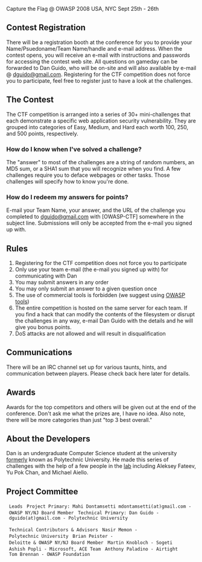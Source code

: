 Capture the Flag @ OWASP 2008 USA, NYC Sept 25th - 26th

## Contest Registration

There will be a registration booth at the conference for you to provide
your Name/Psuedoname/Team Name/handle and e-mail address. When the
contest opens, you will receive an e-mail with instructions and
passwords for accessing the contest web site. All questions on gameday
can be forwarded to Dan Guido, who will be on-site and will also
available by e-mail @ dguido@gmail.com. Registering for the CTF
competition does not force you to participate, feel free to register
just to have a look at the challenges.

## The Contest

The CTF competition is arranged into a series of 30+ mini-challenges
that each demonstrate a specific web application security vulnerability.
They are grouped into categories of Easy, Medium, and Hard each worth
100, 250, and 500 points, respectively.

### How do I know when I've solved a challenge?

The "answer" to most of the challenges are a string of random numbers,
an MD5 sum, or a SHA1 sum that you will recognize when you find. A few
challenges require you to deface webpages or other tasks. Those
challenges will specify how to know you're done.

### How do I redeem my answers for points?

E-mail your Team Name, your answer, and the URL of the challenge you
completed to dguido@gmail.com with \[OWASP-CTF\] somewhere in the
subject line. Submissions will only be accepted from the e-mail you
signed up with.

## Rules

1.  Registering for the CTF competition does not force you to
    participate
2.  Only use your team e-mail (the e-mail you signed up with) for
    communicating with Dan
3.  You may submit answers in any order
4.  You may only submit an answer to a given question once
5.  The use of commercial tools is forbidden (we suggest using [OWASP
    tools](http://www.owasp.org/index.php/Category:OWASP_Download))
6.  The entire competition is hosted on the same server for each team.
    If you find a hack that can modify the contents of the filesystem or
    disrupt the challenges in any way, e-mail Dan Guido with the details
    and he will give you bonus points.
7.  DoS attacks are not allowed and will result in disqualification

## Communications

There will be an IRC channel set up for various taunts, hints, and
communication between players. Please check back here later for details.

## Awards

Awards for the top competitors and others will be given out at the end
of the conference. Don't ask me what the prizes are, I have no idea.
Also note, there will be more categories than just "top 3 best overall."

## About the Developers

Dan is an undergraduate Computer Science student at the university
[formerly](http://www.poly.edu/mergercentral/) known as Polytechnic
University. He made this series of challenges with the help of a few
people in the [lab](http://isis.poly.edu/) including Aleksey Fateev, Yu
Pok Chan, and Michael Aiello.

## Project Committee

` Leads`
` Project Primary: Mahi Dontamsetti mdontamsetti(at)gmail.com - OWASP NY/NJ Board Member`
` Technical Primary: Dan Guido - dguido(at)gmail.com - Polytechnic University`

` Technical Contributors & Advisors`
` Nasir Memon - Polytechnic University`
` Brian Peister - Deloitte & OWASP NY/NJ Board Member`
` Martin Knobloch - Sogeti`
` Ashish Popli - Microsoft, ACE Team`
` Anthony Paladino - Airtight`
` Tom Brennan - OWASP Foundation`